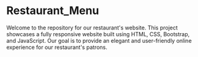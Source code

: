 # Restaurant_Menu
Welcome to the repository for our restaurant's website. This project showcases a fully responsive website built using HTML, CSS, Bootstrap, and JavaScript. Our goal is to provide an elegant and user-friendly online experience for our restaurant's patrons.

